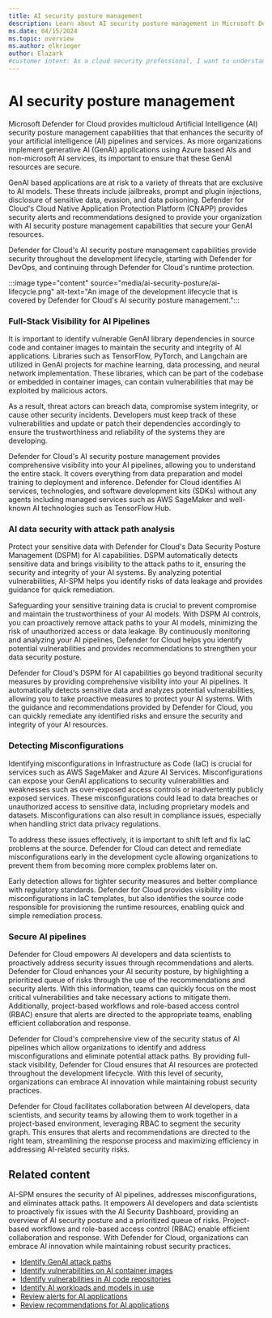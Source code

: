 ```yaml
---
title: AI security posture management
description: Learn about AI security posture management in Microsoft Defender for Cloud and how it protects your resources from AI threats.
ms.date: 04/15/2024
ms.topic: overview
ms.author: elkrieger
author: Elazark
#customer intent: As a cloud security professional, I want to understand how to secure my GenAI resources using Defender for Cloud's AI security posture management capabilities.
---
```


# AI security posture management

Microsoft Defender for Cloud provides multicloud Artificial Intelligence (AI) security posture management capabilities that that enhances the security of your artificial intelligence (AI) pipelines and services. As more organizations implement generative AI (GenAI) applications using Azure based AIs and non-microsoft AI services, its important to ensure that these GenAI resources are secure.

GenAI based applications are at risk to a variety of threats that are exclusive to AI models. These threats include jailbreaks, prompt and plugin injections, disclosure of sensitive data, evasion, and data poisoning. Defender for Cloud's Cloud Native Application Protection Platform (CNAPP) provides security alerts and recommendations designed to provide your organization with AI security posture management capabilities that secure your GenAI resources.

Defender for Cloud's AI security posture management capabilities provide security throughout the development lifecycle, starting with Defender for DevOps, and continuing through Defender for Cloud's runtime protection.

:::image type="content" source="media/ai-security-posture/ai-lifecycle.png" alt-text="An image of the development lifecycle that is covered by Defender for Cloud's AI security posture management.":::

### Full-Stack Visibility for AI Pipelines

It is important to identify vulnerable GenAI library dependencies in source code and container images to maintain the security and integrity of AI applications. Libraries such as TensorFlow, PyTorch, and Langchain are utilized in GenAI projects for  machine learning, data processing, and neural network implementation. These libraries, which can be part of the codebase or embedded in container images, can contain vulnerabilities that may be exploited by malicious actors. 

As a result, threat actors can breach data, compromise system integrity, or cause other security incidents. Developers must keep track of these vulnerabilities and update or patch their dependencies accordingly to ensure the trustworthiness and reliability of the systems they are developing.

Defender for Cloud's AI security posture management provides comprehensive visibility into your AI pipelines, allowing you to understand the entire stack. It covers everything from data preparation and model training to deployment and inference. Defender for Cloud identifies AI services, technologies, and software development kits (SDKs) without any agents including managed services such as AWS SageMaker and well-known AI technologies such as TensorFlow Hub.

### AI data security with attack path analysis

Protect your sensitive data with Defender for Cloud's Data Security Posture Management (DSPM) for AI capabilities. DSPM automatically detects sensitive data and brings visibility to the attack paths to it, ensuring the security and integrity of your AI systems. By analyzing potential vulnerabilities, AI-SPM helps you identify risks of data leakage and provides guidance for quick remediation.

Safeguarding your sensitive training data is crucial to prevent compromise and maintain the trustworthiness of your AI models. With DSPM AI controls, you can proactively remove attack paths to your AI models, minimizing the risk of unauthorized access or data leakage. By continuously monitoring and analyzing your AI pipelines, Defender for Cloud helps you identify potential vulnerabilities and provides recommendations to strengthen your data security posture.

Defender for Cloud's DSPM for AI capabilities go beyond traditional security measures by providing comprehensive visibility into your AI pipelines. It automatically detects sensitive data and analyzes potential vulnerabilities, allowing you to take proactive measures to protect your AI systems. With the guidance and recommendations provided by Defender for Cloud, you can quickly remediate any identified risks and ensure the security and integrity of your AI resources.

### Detecting Misconfigurations

Identifying misconfigurations in Infrastructure as Code (IaC) is crucial for services such as AWS SageMaker and Azure AI Services. Misconfigurations can expose your GenAI applications to security vulnerabilities and weaknesses such as over-exposed access controls or inadvertently publicly exposed services. These misconfigurations could lead to data breaches or unauthorized access to sensitive data, including proprietary models and datasets. Misconfigurations can also result in compliance issues, especially when handling strict data privacy regulations.

To address these issues effectively, it is important to shift left and fix IaC problems at the source. Defender for Cloud can detect and remediate misconfigurations early in the development cycle allowing organizations to prevent them from becoming more complex problems later on. 

Early detection allows for tighter security measures and better compliance with regulatory standards. Defender for Cloud provides visibility into misconfigurations in IaC templates, but also identifies the source code responsible for provisioning the runtime resources, enabling quick and simple remediation process.

### Secure AI pipelines

Defender for Cloud empowers AI developers and data scientists to proactively address security issues through recommendations and alerts. Defender for Cloud enhances your AI security posture, by highlighting a prioritized queue of risks through the use of the recommendations and security alerts. With this information, teams can quickly focus on the most critical vulnerabilities and take necessary actions to mitigate them. Additionally, project-based workflows and role-based access control (RBAC) ensure that alerts are directed to the appropriate teams, enabling efficient collaboration and response.

Defender for Cloud's comprehensive view of the security status of AI pipelines which allow organizations to identify and address misconfigurations and eliminate potential attack paths. By providing full-stack visibility, Defender for Cloud ensures that AI resources are protected throughout the development lifecycle. With this level of security, organizations can embrace AI innovation while maintaining robust security practices.

Defender for Cloud facilitates collaboration between AI developers, data scientists, and security teams by allowing them to work together in a project-based environment, leveraging RBAC to segment the security graph. This ensures that alerts and recommendations are directed to the right team, streamlining the response process and maximizing efficiency in addressing AI-related security risks.

## Related content

AI-SPM ensures the security of AI pipelines, addresses misconfigurations, and eliminates attack paths. It empowers AI developers and data scientists to proactively fix issues with the AI Security Dashboard, providing an overview of AI security posture and a prioritized queue of risks. Project-based workflows and role-based access control (RBAC) enable efficient collaboration and response. With Defender for Cloud, organizations can embrace AI innovation while maintaining robust security practices.

- [Identify GenAI attack paths](Identify-ai-attack-paths.md)
- [Identify vulnerabilities on AI container images](identify-ai-container-image.md)
- [Identify vulnerabilities in AI code repositories](identify-ai-vulnerable-code.md)
- [Identify AI workloads and models in use](identify-ai-workload-model.md)
- [Review alerts for AI applications](review-alerts-for-ai.md)
- [Review recommendations for AI applications](review-recommendations-for-ai.md)
